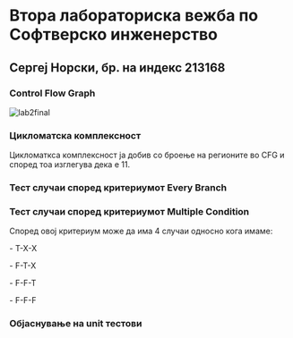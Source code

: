 <h1>Втора лабораториска вежба по Софтверско инженерство</h1>
<h2>Сергеј Норски, бр. на индекс 213168</h2>
<h3>Control Flow Graph</h3>

![lab2final](https://github.com/sergejnorski/SI_2023_lab2_213168/assets/75416368/26606f45-b442-41c8-9a1d-8b0ac484883e)

<h3>Цикломатска комплексност</h3>
<p>Цикломаткса комплексност ја добив со броење на регионите во CFG и според тоа изглегува дека е 11.</p>

<h3>Тест случаи според критериумот Every Branch</h3>

<h3>Тест случаи според критериумот Multiple Condition</h3>
<p>Според овој критериум може да има 4 случаи односно кога имаме:</p>
<p>- T-X-X<br></p>
<p>- F-T-X<br></p>
<p>- F-F-T<br></p>
<p>- F-F-F<br></p>

<h3>Објаснување на unit тестови</h3>

